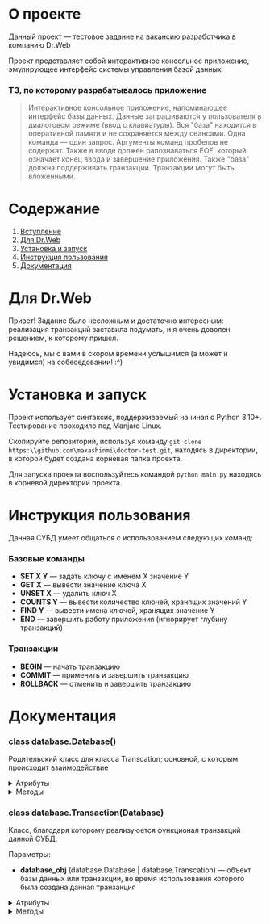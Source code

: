 # О проекте
Данный проект — тестовое задание на вакансию разработчика в компанию Dr.Web

Проект представляет собой интерактивное консольное приложение, эмулирующее интерфейс системы управления базой данных 

### ТЗ, по которому разрабатывалось приложение
> Интерактивное консольное приложение, напоминающее интерфейс базы данных. Данные запрашиваются у пользователя в диалоговом режиме (ввод с клавиатуры). Вся "база" находится в оперативной памяти и не сохраняется между сеансами. Одна команда — один запрос. Аргументы команд пробелов не содержат. Также в вводе должен рапознаваться EOF, который означает конец ввода и завершение приложения.
> Также "база" должна поддерживать транзакции. Транзакции могут быть вложенными.


# Содержание
1. [Вступление](#вступление)
2. [Для Dr.Web](#для-dr.web)
3. [Установка и запуск](#установка-и-запуск)
4. [Инструкция пользования](#инструкция-пользования)
5. [Документация](#документация)

# Для Dr.Web
Привет! Задание было несложным и достаточно интересным: реализация транзакций заставила подумать, и я очень доволен решением, к которому пришел. 

Надеюсь, мы с вами в скором времени услышимся (а может и увидимся) на собеседовании! :^)

# Установка и запуск
Проект использует синтаксис, поддерживаемый начиная с Python 3.10+. Тестирование проходило под Manjaro Linux.

Скопируйте репозиторий, используя команду `git clone https:\\github.com\makashinmi\doctor-test.git`, находясь в директории, в которой будет создана корневая папка проекта.

Для запуска проекта воспользуйтесь командой `python main.py` находясь в корневой директории проекта.

# Инструкция пользования
Данная СУБД умеет общаться с использованием следующих команд:

### Базовые команды
- **SET X Y** — задать ключу с именем X значение Y
- **GET X** — вывести значение ключа X
- **UNSET X** — удалить ключ X    
- **COUNTS Y** — вывести количество ключей, хранящих значений Y 
- **FIND Y** — вывести имена ключей, хранящих значение Y
- **END** — завершить работу приложения (игнорирует глубину транзакций) 

### Транзакции
- **BEGIN** — начать транзакцию
- **COMMIT** — применить и завершить транзакцию
- **ROLLBACK** — отменить и завершить транзакцию  

# Документация
### class database.Database() 
Родительский класс для класса Transcation; основной, с которым происходит взаимодействие 
<details><summary>Атрибуты</summary>
<p>

- **storage** (dict) — словарь, непосредственно хранящий данные 

</p>
</details>

<details><summary>Методы</summary>
<p>

#### **counts(**_value_**)** 
Возвращает количество ключей, хранящих переданное значение. 
- Реализован как вызов другого собственного метода **find()** с возвратом длины списка, получаемого в результате вызова.

Параметры:
- **value** (str) — значение, для которого нужно совершить проверку

Возвращает: **int** — количество ключей, хранящих данное значение 

#### **find(**_value_**)**
Возвращает список ключей, хранящих данное значение.

Параметры:
- **value** (str) — значение, для которого нужно совершить поиск

Возвращает: **list** из ключей, хранящих данное значение

#### **get(**_key_**)**
Возвращает значение, лежащее под данным ключом.
- Если ключа нет в хранилище, возвращает строку 'NULL'

Параметры:
- **key** (str) — ключ, для которого нужно вернуть значение

Возвращает: **str** — значение, хранящееся под данным ключом 

#### **set(**_key, value_**)**
Добавляет в хранилище новый ключ и присваивает ему данное значение.
- Если ключ уже есть в хранилище, старое значение заменяется на новое

Параметры:
- **key** (str) — имя ключа
- **value** (str) — значение, присваевамое ключу

Возвращает: _

#### **unset(**_key_**)**
Удаляет данный ключ из хранилища.

Параметры:
- **key** (str) — имя ключа, который требуется удалить

Возвращает: _

</p>
</details>

### **class database.Transaction(Database)** 
Класс, благодаря которому реализуюется функционал транзакций данной СУБД. 

Параметры:
- **database_obj** (database.Database | database.Transcation) — объект базы данных или транзакции, во время использования которого была создана данная транзакция 

<details><summary>Атрибуты</summary>
<p>

- **parent** (database.Database | database.Transaction) — объект, являющийся родителем, контекстом, в котором был создан объект данной транзакции
- **storage** (dict) — хранилище, являющейся поверхностной копией объекта **parent.storage**  

</p>
</details>

<details><summary>Методы</summary>
<p>

#### **commit()**
Переписывает объект **parent.storage** на собственный **storage**

Возвращает: _

</p>
</details>
